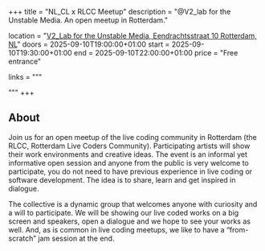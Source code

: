 +++
title       = "NL_CL x RLCC Meetup"
description = "@V2_lab for the Unstable Media. An open meetup in Rotterdam."

location    = "[V2_Lab for the Unstable Media, Eendrachtsstraat 10 Rotterdam, NL](https://www.openstreetmap.org/node/6766334767)"
doors       = 2025-09-10T19:00:00+01:00
start       = 2025-09-10T19:30:00+01:00
end         = 2025-09-10T22:00:00+01:00
price       = "Free entrance"

links = """
  <!-- ### [» Go to eventpage ](https://v2.nl/events/rotterdam-live-coders-community-meetup-2025-iv) -->
"""
+++

## About

Join us for an open meetup of the live coding community in Rotterdam (the RLCC, Rotterdam Live Coders Community). Participating artists will show their work environments and creative ideas. The event is an informal yet informative open session and anyone from the public is very welcome to participate, you do not need to have previous experience in live coding or software development. The idea is to share, learn and get inspired in dialogue.

The collective is a dynamic group that welcomes anyone with curiosity and a will to participate. We will be showing our live coded works on a big screen and speakers, open a dialogue and we hope to see your works as well. And, as is common in live coding meetups, we like to have a “from-scratch” jam session at the end.